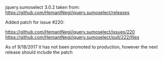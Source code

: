 jquery.sumoselect 3.0.2 taken from:
https://github.com/HemantNegi/jquery.sumoselect/releases

Added patch for issue #220:

https://github.com/HemantNegi/jquery.sumoselect/issues/220
https://github.com/HemantNegi/jquery.sumoselect/pull/222/files

As of 9/18/2017 it has not been promoted to production, however the next release should include the patch
